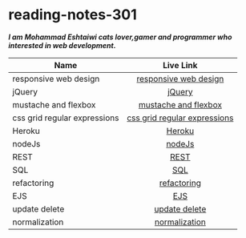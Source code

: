 # reading-notes-301

**_I am Mohammad Eshtaiwi cats lover,gamer and programmer who interested in web development._**

| Name                         |                                                     Live Link                                                      |
| ---------------------------- | :----------------------------------------------------------------------------------------------------------------: |
| responsive web design        |        [responsive web design](https://mohammad-eshtaiwi.github.io/reading-notes-301/responsive-web-design)        |
| jQuery                       |                       [jQuery](https://mohammad-eshtaiwi.github.io/reading-notes-301/jQuery)                       |
| mustache and flexbox         |         [mustache and flexbox](https://mohammad-eshtaiwi.github.io/reading-notes-301/mustache-and-flexbox)         |
| css grid regular expressions | [css grid regular expressions](https://mohammad-eshtaiwi.github.io/reading-notes-301/css-grid-regular-expressions) |
| Heroku                       |                       [Heroku](https://mohammad-eshtaiwi.github.io/reading-notes-301/heroku)                       |
| nodeJs                       |                       [nodeJs](https://mohammad-eshtaiwi.github.io/reading-notes-301/nodeJs)                       |
| REST                         |                         [REST](https://mohammad-eshtaiwi.github.io/reading-notes-301/REST)                         |
| SQL                          |                          [SQL](https://mohammad-eshtaiwi.github.io/reading-notes-301/SQL)                          |
| refactoring                  |                  [refactoring](https://mohammad-eshtaiwi.github.io/reading-notes-301/refactoring)                  |
| EJS                          |                          [EJS](https://mohammad-eshtaiwi.github.io/reading-notes-301/EJS)                          |
| update delete                |                [update delete](https://mohammad-eshtaiwi.github.io/reading-notes-301/update-delete)                |
| normalization                |                [normalization](https://mohammad-eshtaiwi.github.io/reading-notes-301/normalization)                |
